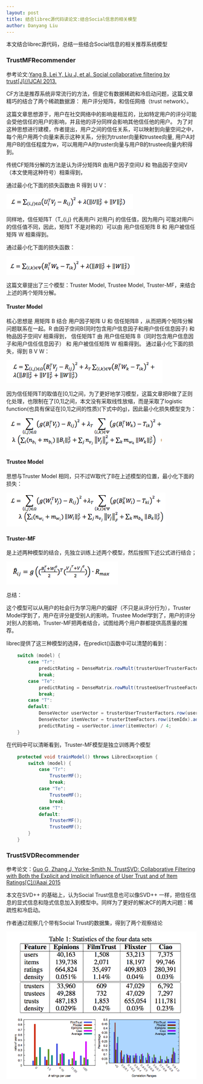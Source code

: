 ```yaml
---
layout: post
title: 结合librec源代码读论文:结合Social信息的相关模型
author: Danyang Liu
---
```


本文结合librec源代码，总结一些结合Social信息的相关推荐系统模型


### TrustMFRecommender

参考论文:[Yang B, Lei Y, Liu J, et al. Social collaborative filtering by trust[J]//IJCAI 2013.
](http://www.aaai.org/ocs/index.php/IJCAI/IJCAI13/paper/download/6750/7139)

CF方法是推荐系统非常流行的方法，但是它有数据稀疏和冷启动问题，这篇文章精巧的结合了两个稀疏数据源：
用户评分矩阵，和信任网络（trust network）。

这篇文章思想源于，用户在社交网络中的影响是相互的，比如特定用户的评分可能会受他信任的用户的影响，并且他的评分同样会影响其他信任他的用户。
为了对这种思想进行建模，作者提出，用户之间的信任关系，可以映射到向量空间之中，每个用户用两个向量来表示这种关系，分别为truster向量和trustee向量,
用户A对用户B的信任程度为w，可以用用户A的truster向量与用户B的trustee向量内积得到。

传统CF矩阵分解的方法是认为评分矩阵R 由用户因子空间U 和 物品因子空间V（本文使用这种符号）相乘得到，

通过最小化下面的损失函数由 R 得到 U V：

![1](../images/alg/social/trustmf/t1.png)

同样地，信任矩阵T（T_{i,j} 代表用户i 对用户j 的信任值，因为用户j 可能对用户i 的信任值不同，因此，矩阵T 不是对称的）可以由 用户信任矩阵 B 和 用户被信任矩阵 W
相乘得到。

通过最小化下面的损失函数：

![2](../images/alg/social/trustmf/t2.png)

这篇文章提出了三个模型：Truster Model, Trustee Model, Truster-MF，来结合上述的两个矩阵分解。

#### Truster Model

核心思想是 用矩阵 B 结合 用户因子矩阵 U 和 信任矩阵B ，从而把两个矩阵分解问题联系在一起。R 由因子空间B(同时包含用户信息因子和用户信任信息因子) 和 物品因子空间V 相乘得到，
信任矩阵T 由 用户信任矩阵 B（同时包含用户信息因子和用户信任信息因子） 和 用户被信任矩阵 W 相乘得到。
通过最小化下面的损失，得到 B V W：

![3](../images/alg/social/trustmf/t3.png)

因为信任矩阵T的取值在[0,1]之间，为了更好地学习模型，这篇文章把R做了正则化处理，也限制在了[0,1]之间，本文没有采取线性放缩，而是采取了logistic function(也具有保证在[0,1]之间的性质)(下式中的g)，因此最小化损失模型变为：

![4](../images/alg/social/trustmf/t4.png)

#### Trustee Model

思想与Truster Model 相同，只不过W取代了B在上述模型的位置，最小化下面的损失：

![5](../images/alg/social/trustmf/t5.png)


#### Truster-MF

是上述两种模型的结合，先独立训练上述两个模型，然后按照下述公式进行结合；

![6](../images/alg/social/trustmf/t6.png)

总结：

这个模型可以从用户的社会行为学习用户的偏好（不只是从评分行为），Truster Model学到了，用户在评分是受别人的影响，Trustee Model学到了，用户的评分对别人的影响，Truster-MF把两者结合，试图给两个用户群都提供高质量的推荐。

librec提供了这三种模型的选择，在predict()函数中可以清楚的看到：

```java
    switch (model) {
        case "Tr":
            predictRating = DenseMatrix.rowMult(trusterUserTrusterFactors, userIdx, trusterItemFactors, itemIdx);
            break;
        case "Te":
            predictRating = DenseMatrix.rowMult(trusteeUserTrusteeFactors, userIdx, trusteeItemFactors, itemIdx);
            break;
        case "T":
        default:
            DenseVector userVector = trusterUserTrusterFactors.row(userIdx).add(trusteeUserTrusteeFactors.row(userIdx, false));
            DenseVector itemVector = trusterItemFactors.row(itemIdx).add(trusteeItemFactors.row(itemIdx, false));
            predictRating = userVector.inner(itemVector) / 4;
    }
```

在代码中可以清晰看到，Truster-MF模型是独立训练两个模型

```java
    protected void trainModel() throws LibrecException {
        switch (model) {
            case "Tr":
                TrusterMF();
                break;
            case "Te":
                TrusteeMF();
                break;
            case "T":
            default:
                TrusterMF();
                TrusteeMF();
        }
    }
```

### TrustSVDRecommender

参考论文：[Guo G, Zhang J, Yorke-Smith N. TrustSVD: Collaborative Filtering with Both the Explicit and Implicit Influence of User Trust and of Item Ratings[C]//Aaai 2015
](https://pdfs.semanticscholar.org/5d29/fd7fdd1323b07a7f6b178253511f0638c998.pdf)

本文在SVD++ 的基础上，认为Social Trust信息也可以像SVD++ 一样，把信任信息的显式信息和隐式信息加入到模型中。同样为了更好的解决CF的两大问题：稀疏性和冷启动。

作者通过观察几个带有Social Trust的数据集，得到了两个观察结论

![7](../images/alg/social/trustsvd/t1.png)






